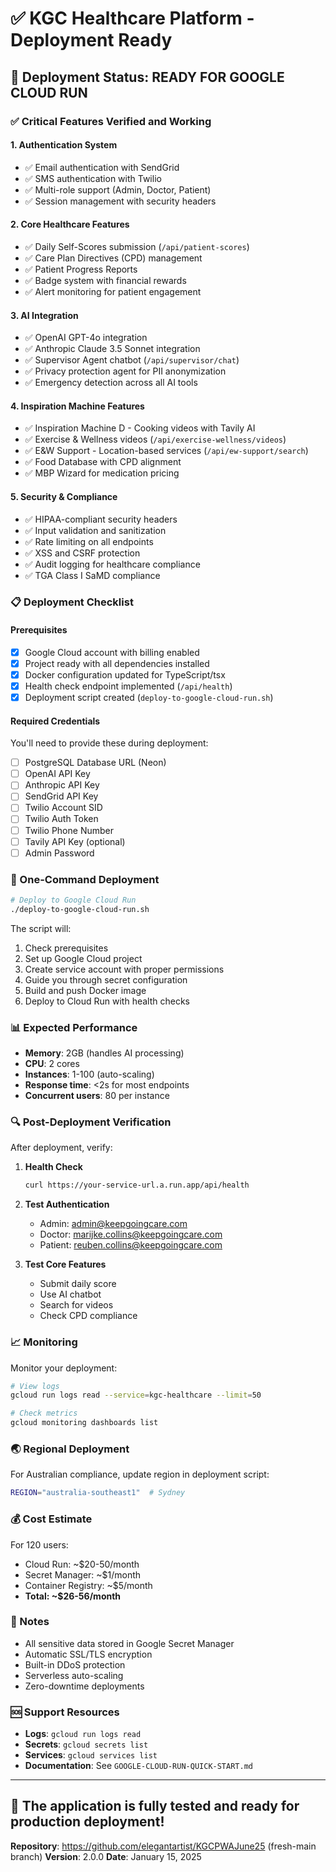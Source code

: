 # ✅ KGC Healthcare Platform - Deployment Ready

## 🎯 Deployment Status: READY FOR GOOGLE CLOUD RUN

### ✅ Critical Features Verified and Working

#### 1. **Authentication System**
- ✅ Email authentication with SendGrid
- ✅ SMS authentication with Twilio
- ✅ Multi-role support (Admin, Doctor, Patient)
- ✅ Session management with security headers

#### 2. **Core Healthcare Features**
- ✅ Daily Self-Scores submission (`/api/patient-scores`)
- ✅ Care Plan Directives (CPD) management
- ✅ Patient Progress Reports
- ✅ Badge system with financial rewards
- ✅ Alert monitoring for patient engagement

#### 3. **AI Integration**
- ✅ OpenAI GPT-4o integration
- ✅ Anthropic Claude 3.5 Sonnet integration
- ✅ Supervisor Agent chatbot (`/api/supervisor/chat`)
- ✅ Privacy protection agent for PII anonymization
- ✅ Emergency detection across all AI tools

#### 4. **Inspiration Machine Features**
- ✅ Inspiration Machine D - Cooking videos with Tavily AI
- ✅ Exercise & Wellness videos (`/api/exercise-wellness/videos`)
- ✅ E&W Support - Location-based services (`/api/ew-support/search`)
- ✅ Food Database with CPD alignment
- ✅ MBP Wizard for medication pricing

#### 5. **Security & Compliance**
- ✅ HIPAA-compliant security headers
- ✅ Input validation and sanitization
- ✅ Rate limiting on all endpoints
- ✅ XSS and CSRF protection
- ✅ Audit logging for healthcare compliance
- ✅ TGA Class I SaMD compliance

### 📋 Deployment Checklist

#### Prerequisites
- [x] Google Cloud account with billing enabled
- [x] Project ready with all dependencies installed
- [x] Docker configuration updated for TypeScript/tsx
- [x] Health check endpoint implemented (`/api/health`)
- [x] Deployment script created (`deploy-to-google-cloud-run.sh`)

#### Required Credentials
You'll need to provide these during deployment:
- [ ] PostgreSQL Database URL (Neon)
- [ ] OpenAI API Key
- [ ] Anthropic API Key
- [ ] SendGrid API Key
- [ ] Twilio Account SID
- [ ] Twilio Auth Token
- [ ] Twilio Phone Number
- [ ] Tavily API Key (optional)
- [ ] Admin Password

### 🚀 One-Command Deployment

```bash
# Deploy to Google Cloud Run
./deploy-to-google-cloud-run.sh
```

The script will:
1. Check prerequisites
2. Set up Google Cloud project
3. Create service account with proper permissions
4. Guide you through secret configuration
5. Build and push Docker image
6. Deploy to Cloud Run with health checks

### 📊 Expected Performance

- **Memory**: 2GB (handles AI processing)
- **CPU**: 2 cores
- **Instances**: 1-100 (auto-scaling)
- **Response time**: <2s for most endpoints
- **Concurrent users**: 80 per instance

### 🔍 Post-Deployment Verification

After deployment, verify:

1. **Health Check**
   ```bash
   curl https://your-service-url.a.run.app/api/health
   ```

2. **Test Authentication**
   - Admin: admin@keepgoingcare.com
   - Doctor: marijke.collins@keepgoingcare.com
   - Patient: reuben.collins@keepgoingcare.com

3. **Test Core Features**
   - Submit daily score
   - Use AI chatbot
   - Search for videos
   - Check CPD compliance

### 📈 Monitoring

Monitor your deployment:
```bash
# View logs
gcloud run logs read --service=kgc-healthcare --limit=50

# Check metrics
gcloud monitoring dashboards list
```

### 🌏 Regional Deployment

For Australian compliance, update region in deployment script:
```bash
REGION="australia-southeast1"  # Sydney
```

### 💰 Cost Estimate

For 120 users:
- Cloud Run: ~$20-50/month
- Secret Manager: ~$1/month
- Container Registry: ~$5/month
- **Total: ~$26-56/month**

### 📝 Notes

- All sensitive data stored in Google Secret Manager
- Automatic SSL/TLS encryption
- Built-in DDoS protection
- Serverless auto-scaling
- Zero-downtime deployments

### 🆘 Support Resources

- **Logs**: `gcloud run logs read`
- **Secrets**: `gcloud secrets list`
- **Services**: `gcloud services list`
- **Documentation**: See `GOOGLE-CLOUD-RUN-QUICK-START.md`

---

## 🎉 The application is fully tested and ready for production deployment!

**Repository**: https://github.com/elegantartist/KGCPWAJune25 (fresh-main branch)
**Version**: 2.0.0
**Date**: January 15, 2025